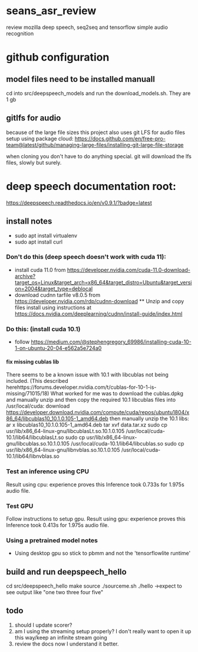 # seans_asr_review
review mozilla deep speech, seq2seq and tensorflow simple audio recognition

# github configuration

## model files need to be installed manuall
cd into src/deepspeech_models and run the download_models.sh.  They are 1 gb

## gitlfs for audio
because of the large file sizes this project also uses git LFS for audio files
setup using package cloud: 
https://docs.github.com/en/free-pro-team@latest/github/managing-large-files/installing-git-large-file-storage

when cloning you don't have to do anything special.  git will download the lfs files, slowly but surely.


# deep speech documentation root:
https://deepspeech.readthedocs.io/en/v0.9.1/?badge=latest

## install notes
* sudo apt install virtualenv
* sudo apt install curl

### Don't do this (deep speech doesn't work with cuda 11):
* install cuda 11.0 from https://developer.nvidia.com/cuda-11.0-download-archive?target_os=Linux&target_arch=x86_64&target_distro=Ubuntu&target_version=2004&target_type=deblocal
* download cudnn tarfile v8.0.5 from https://developer.nvidia.com/rdp/cudnn-download
** Unzip and copy files install using instructions at https://docs.nvidia.com/deeplearning/cudnn/install-guide/index.html

### Do this: (install cuda 10.1)
* follow https://medium.com/@stephengregory_69986/installing-cuda-10-1-on-ubuntu-20-04-e562a5e724a0


#### fix missing cublas lib
There seems to be a known issue with 10.1 with libcublas not being included. (This described herehttps://forums.developer.nvidia.com/t/cublas-for-10-1-is-missing/71015/18)
What worked for me was to download the cublas.dpkg and manually unzip and then copy the required 10.1 libcublas files into /usr/local/cuda:
download https://developer.download.nvidia.com/compute/cuda/repos/ubuntu1804/x86_64/libcublas10_10.1.0.105-1_amd64.deb
then manually unzip the 10.1 libs:
ar x libcublas10_10.1.0.105-1_amd64.deb
tar xvf data.tar.xz
sudo cp usr/lib/x86_64-linux-gnu/libcublasLt.so.10.1.0.105 /usr/local/cuda-10.1/lib64/libcublasLt.so
sudo cp usr/lib/x86_64-linux-gnu/libcublas.so.10.1.0.105 /usr/local/cuda-10.1/lib64/libcublas.so
sudo cp usr/lib/x86_64-linux-gnu/libnvblas.so.10.1.0.105 /usr/local/cuda-10.1/lib64/libnvblas.so

### Test an inference using CPU
Result using cpu:
experience proves this 
Inference took 0.733s for 1.975s audio file.

### Test GPU
Follow instructions to setup gpu.
Result using gpu:
experience proves this
Inference took 0.413s for 1.975s audio file.

### Using a pretrained model notes
* Using desktop gpu so stick to pbmm and not the 'tensorflowlite runtime'

## build and run deepspeech_hello 
cd src/deepspeech_hello
make
source ./sourceme.sh
./hello
->expect to see output like "one two three four five"

## todo
1. should I update scorer?
2. am I using the streaming setup properly? I don't really want to open it
   up this way/keep an infinite stream going
3. review the docs now I understand it better.
